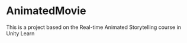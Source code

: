 # AnimatedMovie
 This is a project based on the Real-time Animated Storytelling course in Unity Learn
